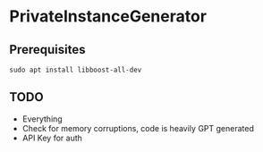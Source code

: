 # PrivateInstanceGenerator

## Prerequisites
```
sudo apt install libboost-all-dev
```

## TODO
* Everything
* Check for memory corruptions, code is heavily GPT generated
* API Key for auth

